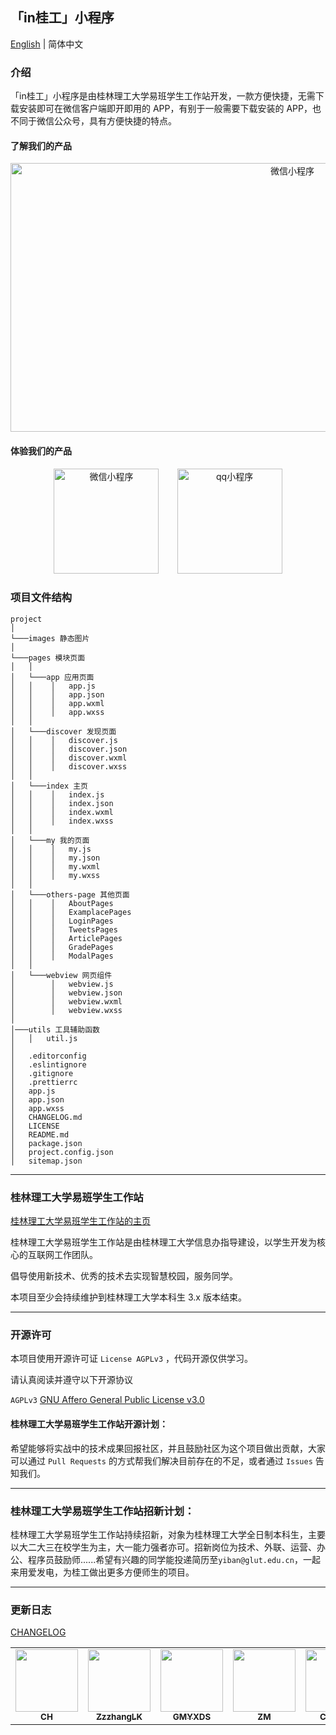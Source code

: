 ## 「in桂工」小程序

[English](./README-en.md) | 简体中文

### 介绍

「in桂工」小程序是由桂林理工大学易班学生工作站开发，一款方便快捷，无需下载安装即可在微信客户端即开即用的 APP，有别于一般需要下载安装的 APP，也不同于微信公众号，具有方便快捷的特点。

#### 了解我们的产品

<p align="center">
<img src="https://s3.ax1x.com/2021/01/26/sOReyD.png" alt="微信小程序" width="886" height="430">
</p>

#### 体验我们的产品

<p align="center">
<img src="https://s3.ax1x.com/2021/01/25/sOD176.jpg" alt="微信小程序" width="168" height="168" style="margin-right:2.5%;">
<img src="https://s3.ax1x.com/2021/01/25/sODfun.jpg" alt="qq小程序" width="168" height="168" style="margin-left:2.5%;">
</p>

### 项目文件结构

```
project
│
└───images 静态图片
│
└───pages 模块页面
│   │
│   └───app 应用页面
│   │    │   app.js
│   │    │   app.json
│   │    │   app.wxml
│   │    │   app.wxss
│   │
│   └───discover 发现页面
│   │    │   discover.js
│   │    │   discover.json
│   │    │   discover.wxml
│   │    │   discover.wxss
│   │
│   └───index 主页
│   │    │   index.js
│   │    │   index.json
│   │    │   index.wxml
│   │    │   index.wxss
│   │
│   └───my 我的页面
│   │    │   my.js
│   │    │   my.json
│   │    │   my.wxml
│   │    │   my.wxss
│   │
│   └───others-page 其他页面
│   │    │   AboutPages
│   │    │   ExamplacePages
│   │    │   LoginPages
│   │    │   TweetsPages
│   │    │   ArticlePages
│   │    │   GradePages
│   │    │   ModalPages
│   │
│   └───webview 网页组件
│        │   webview.js
│        │   webview.json
│        │   webview.wxml
│        │   webview.wxss
│
│───utils 工具辅助函数
│   │   util.js
│
│   .editorconfig
│   .eslintignore
│   .gitignore
│   .prettierrc
│   app.js
│   app.json
│   app.wxss
│   CHANGELOG.md
│   LICENSE
│   README.md
│   package.json
│   project.config.json
│   sitemap.json

```

------

### 桂林理工大学易班学生工作站

[桂林理工大学易班学生工作站的主页](https://yiban.glut.edu.cn)

桂林理工大学易班学生工作站是由桂林理工大学信息办指导建设，以学生开发为核心的互联网工作团队。

倡导使用新技术、优秀的技术去实现智慧校园，服务同学。

本项目至少会持续维护到桂林理工大学本科生 3.x 版本结束。

------

### 开源许可

本项目使用开源许可证 `License AGPLv3` ，代码开源仅供学习。

请认真阅读并遵守以下开源协议

`AGPLv3` [GNU Affero General Public License v3.0](https://github.com/GreenPomelo/Undergraduate/blob/master/LICENSE)

#### 桂林理工大学易班学生工作站开源计划：

希望能够将实战中的技术成果回报社区，并且鼓励社区为这个项目做出贡献，大家可以通过 `Pull Requests` 的方式帮我们解决目前存在的不足，或者通过 `Issues` 告知我们。

------

### 桂林理工大学易班学生工作站招新计划：

桂林理工大学易班学生工作站持续招新，对象为桂林理工大学全日制本科生，主要以大二大三在校学生为主，大一能力强者亦可。招新岗位为技术、外联、运营、办公、程序员鼓励师......希望有兴趣的同学能投递简历至`yiban@glut.edu.cn`，一起来用爱发电，为桂工做出更多方便师生的项目。

------

### 更新日志

[CHANGELOG](./CHANGELOG.md)


<table>
  <tr>
    <td align="center"><a href="https://github.com/chrrg"><img src="https://github.com/chrrg.png?s=64" width="100px;"/><br /><sub><b>CH</b></sub></a><br /></td>
    <td align="center"><a href="https://github.com/ZzzhangLK"><img src="https://github.com/ZzzhangLK.png?s=64" width="100px;"/><br /><sub><b>ZzzhangLK</b></sub></a><br /></td>
    <td align="center"><a href="https://github.com/GMYXDS"><img src="https://github.com/GMYXDS.png?s=64" width="100px;"/><br /><sub><b>GMYXDS</b></sub></a><br /></td>
    <td align="center"><a href="https://github.com/FaithZM"><img src="https://github.com/FaithZM.png?s=64" width="100px;"/><br /><sub><b>ZM</b></sub></a><br /></td>
    <td align="center"><a href="https://github.com/Coloryr"><img src="https://github.com/Coloryr.png?s=64" width="100px;"/><br /><sub><b>Color_yr</b></sub></a><br /></td>
  </tr>
</table>

